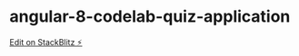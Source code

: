 # angular-8-codelab-quiz-application

[Edit on StackBlitz ⚡️](https://stackblitz.com/edit/angular-8-codelab-quiz-application)